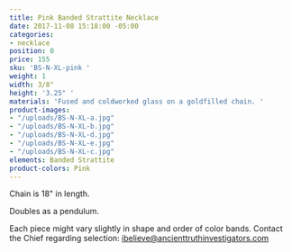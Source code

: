 ```yaml
---
title: Pink Banded Strattite Necklace
date: 2017-11-08 15:18:00 -05:00
categories:
- necklace
position: 0
price: 155
sku: 'BS-N-XL-pink '
weight: 1
width: 3/8"
height: '3.25" '
materials: 'Fused and coldworked glass on a goldfilled chain. '
product-images:
- "/uploads/BS-N-XL-a.jpg"
- "/uploads/BS-N-XL-b.jpg"
- "/uploads/BS-N-XL-d.jpg"
- "/uploads/BS-N-XL-e.jpg"
- "/uploads/BS-N-XL-c.jpg"
elements: Banded Strattite
product-colors: Pink
---
```


Chain is 18" in length. 

Doubles as a pendulum. 

Each piece might vary slightly in shape and order of color bands. Contact the Chief regarding selection: ibelieve@ancienttruthinvestigators.com